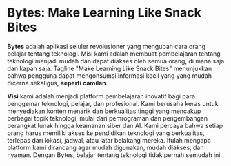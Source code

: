 # Bytes: Make Learning Like Snack Bites

**Bytes** adalah aplikasi seluler revolusioner yang mengubah cara orang belajar tentang teknologi. Misi kami adalah membuat pembelajaran tentang teknologi menjadi mudah dan dapat diakses oleh semua orang, di mana saja dan kapan saja. Tagline "Make Learning Like Snack Bites" menunjukkan bahwa pengguna dapat mengonsumsi informasi kecil yang yang mudah dicerna sekaligus, **seperti camilan**. 

**Visi** kami adalah menjadi platform pembelajaran inovatif bagi para penggemar teknologi, pelajar, dan profesional. Kami berusaha keras untuk menyediakan konten menarik dan berkualitas tinggi yang mencakup berbagai topik teknologi, mulai dari pemrograman dan pengembangan perangkat lunak hingga keamanan siber dan AI. Kami percaya bahwa setiap orang harus memiliki akses ke pendidikan teknologi yang berkualitas, terlepas dari lokasi, jadwal, atau latar belakang mereka. Itulah mengapa platform kami dirancang agar mudah digunakan, mudah diakses, dan nyaman. Dengan Bytes, belajar tentang teknologi tidak pernah semudah ini.
